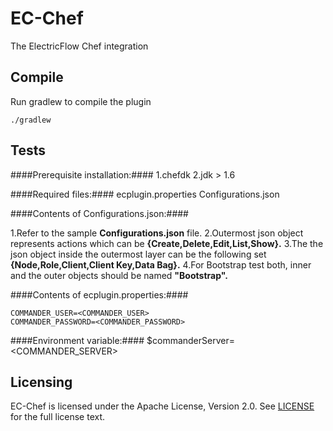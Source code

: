 EC-Chef
============

The ElectricFlow Chef integration

## Compile ##

Run gradlew to compile the plugin

`./gradlew`

## Tests ##
####Prerequisite installation:####
1.chefdk
2.jdk > 1.6

####Required files:####
ecplugin.properties
Configurations.json

####Contents of Configurations.json:####

1.Refer to the sample **Configurations.json** file.
2.Outermost json object represents actions which can be **{Create,Delete,Edit,List,Show}.**
3.The the json object inside the outermost layer can be the following set  **{Node,Role,Client,Client Key,Data Bag}.** 
4.For Bootstrap test both, inner and the outer objects should be named **"Bootstrap".**


####Contents of ecplugin.properties:####

    COMMANDER_USER=<COMMANDER_USER>
    COMMANDER_PASSWORD=<COMMANDER_PASSWORD>


####Environment variable:####
    $commanderServer=<COMMANDER_SERVER>


## Licensing ##
EC-Chef is licensed under the Apache License, Version 2.0. See [LICENSE](https://github.com/electric-cloud/EC-Chef/blob/master/LICENSE) for the full license text.
